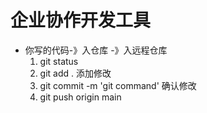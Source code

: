 # 企业协作开发工具

  - 你写的代码-》入仓库 -》入远程仓库
    1. git status
    2. git add . 添加修改
    3. git commit -m 'git command' 确认修改
    4. git push origin main